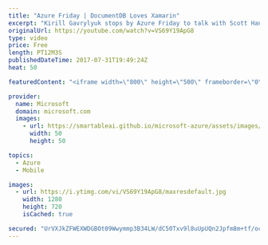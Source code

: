 ```yaml
---
title: "Azure Friday | DocumentDB Loves Xamarin"
excerpt: "Kirill Gavrylyuk stops by Azure Friday to talk with Scott Hanselman about the DocumentDB SDK for the Xamarin platform. DocumentDB offers everything mobile developer needs from a cloud database: speed, limitless elastic scale, geo distribution, geo spatial support, binary attachments, and more. Tutorial:"
originalUrl: https://youtube.com/watch?v=VS69Y19ApG8
type: video
price: Free
length: PT12M3S
publishedDateTime: 2017-07-31T19:49:24Z
heat: 50

featuredContent: "<iframe width=\"800\" height=\"500\" frameborder=\"0\" src=\"https://www.youtube.com/embed/VS69Y19ApG8\" allow=\"accelerometer; autoplay; encrypted-media; gyroscope; picture-in-picture\" allowfullscreen></iframe>"

provider:
  name: Microsoft
  domain: microsoft.com
  images:
    - url: https://smartableai.github.io/microsoft-azure/assets/images/organizations/microsoft.com-50x50.jpg
      width: 50
      height: 50

topics:
  - Azure
  - Mobile

images:
  - url: https://i.ytimg.com/vi/VS69Y19ApG8/maxresdefault.jpg
    width: 1280
    height: 720
    isCached: true

secured: "UrVXJkZFWEXWDGBOt09Wwymmp3B34LW/dC50Txv9l8uUpUQn2Jpfm8m+tf/ocVyID2tmX2Wz/QmV71qM4vCYHSfxtfkQSsyknEwT3mVACGjusItVP0kKW07CLvPRVeKYAMpot7MXNVZQbDs+ZejLUlwYYVQD9056x0QWrppHX9U+6t398N5/mMYS/wPHFV48iSyy2uVKoYmSv3jYErzXpNnIf8kfQAUzie5RcFiVEB2i8OGb+bXEkwhGyts1C0HHYyykW9Hw6S5iWTYRX+KZKh/PiFO9O+7sOgfJComEtEAMBQXW7OC1kVxLLV89+Ugh0fLjnRaPBAHydGOgKiV2UWnlxH43ZOp8m0d+dIQnAcLQLisHdI1RHtbuxqA7piG0bl9l5hTqNJ1fMvn1aqnrxsZHOAZxOF19vMNAbJKlBFQ=;FDfOZAweTWnhpzv4P8UHpw=="
---
```


